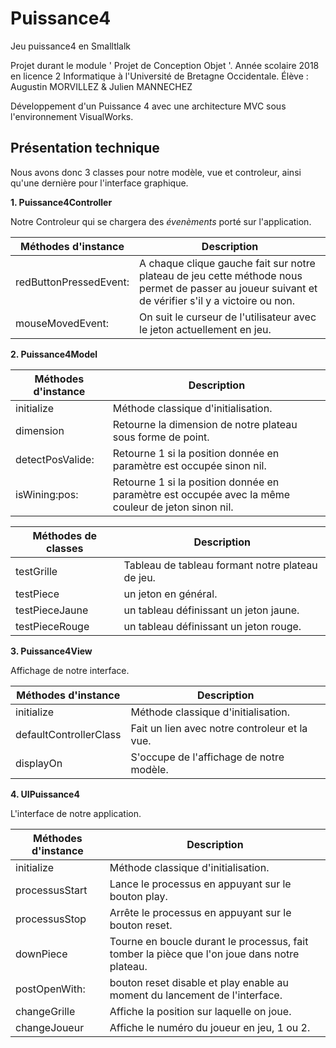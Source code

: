 # Puissance4
Jeu puissance4 en Smalltlalk


Projet durant le module ' Projet de Conception Objet '. Année scolaire 2018 en licence 2 Informatique à l'Université de Bretagne Occidentale.
Élève : Augustin MORVILLEZ & Julien MANNECHEZ

Développement d'un Puissance 4 avec une architecture MVC sous l'environnement VisualWorks.

## Présentation technique

Nous avons donc 3 classes pour notre modèle, vue et controleur, ainsi qu'une dernière pour l'interface graphique.

   **1. Puissance4Controller**
  
Notre Controleur qui se chargera des _évenèments_ porté sur l'application.

Méthodes d'instance | Description
---|---
redButtonPressedEvent: | A chaque clique gauche fait sur notre plateau de jeu cette méthode nous permet de passer au joueur suivant et de vérifier s'il y a victoire ou non.
mouseMovedEvent: | On suit le curseur de l'utilisateur avec le jeton actuellement en jeu.
  
  
   **2. Puissance4Model**
  
Méthodes d'instance | Description
---|---
initialize | Méthode classique d'initialisation.
dimension | Retourne la dimension de notre plateau sous forme de point.
detectPosValide: |  Retourne 1 si la position donnée en paramètre est occupée sinon nil.
isWining:pos: |  Retourne 1 si la position donnée en paramètre est occupée avec la même couleur de jeton sinon nil.


Méthodes de classes | Description
---|---
testGrille | Tableau de tableau formant notre plateau de jeu.
testPiece | un jeton en général.
testPieceJaune | un tableau définissant un jeton jaune.
testPieceRouge | un tableau définissant un jeton rouge.

  
   **3. Puissance4View**
  
Affichage de notre interface.
  
Méthodes d'instance | Description
---|---
initialize | Méthode classique d'initialisation.
defaultControllerClass | Fait un lien avec notre controleur et la vue.
displayOn | S'occupe de l'affichage de notre modèle.


   **4. UIPuissance4**
  
L'interface de notre application.  
  
Méthodes d'instance | Description
---|---
initialize | Méthode classique d'initialisation.
processusStart | Lance le processus en appuyant sur le bouton play.
processusStop | Arrête le processus en appuyant sur le bouton reset.
downPiece | Tourne en boucle durant le processus, fait tomber la pièce que l'on joue dans notre plateau.
postOpenWith: | bouton reset disable et play enable au moment du lancement de l'interface.
changeGrille | Affiche la position sur laquelle on joue.
changeJoueur | Affiche le numéro du joueur en jeu, 1 ou 2.
